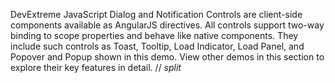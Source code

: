 DevExtreme JavaScript Dialog and Notification Controls are client-side components available as AngularJS directives. All controls support two-way binding to scope properties and behave like native components. They include such controls as Toast, Tooltip, Load Indicator, Load Panel, and Popover and Popup shown in this demo. View other demos in this section to explore their key features in detail.
// _split_